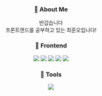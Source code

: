 <h3 align="center"> 🙋 About Me </h3>
<div align="center" >
<div> 반갑습니다 <br/>
프론트엔드를 공부하고 있는 최훈오입니다!</div>

<div align=center>
</div>
<h3 align="center"> 👊 Frontend</h3>
<div align="center">
  <img
    src="https://img.shields.io/badge/HTML-E34F26?style=flat&logo=HTML5&logoColor=white"
  />
  <img
    src="https://img.shields.io/badge/CSS3-1572B6?style=flat&logo=CSS3&logoColor=white"
  />
      <img
    src="https://img.shields.io/badge/Sass-CC6699?style=flat&logo=Sass&logoColor=white"
  />
  <img
    src="https://img.shields.io/badge/JavaScript-F7DF1E?style=flat&logo=JavaScript&logoColor=white"
  />
    <img
    src="https://img.shields.io/badge/REACT-61DAFB?style=flat&logo=REACT&logoColor=white"
  />

</div>

<h3 align="center"> 🌌 Tools</h3>
<div align="center">

<img 
  src="https://img.shields.io/badge/Visual Studio Code-007ACC?style=for-the-badge&logo=Visual Studio Code&logoColor=white"
  />

  <br/>
  <br/>

</div>

<br>
<br>
